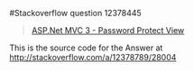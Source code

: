 #Stackoverflow question 12378445

> [ASP.Net MVC 3 - Password Protect View][1]

This is the source code for the Answer at http://stackoverflow.com/a/12378789/28004

  [1]: http://stackoverflow.com/questions/12378445